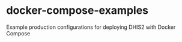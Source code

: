 # docker-compose-examples
Example production configurations for deploying DHIS2 with Docker Compose
